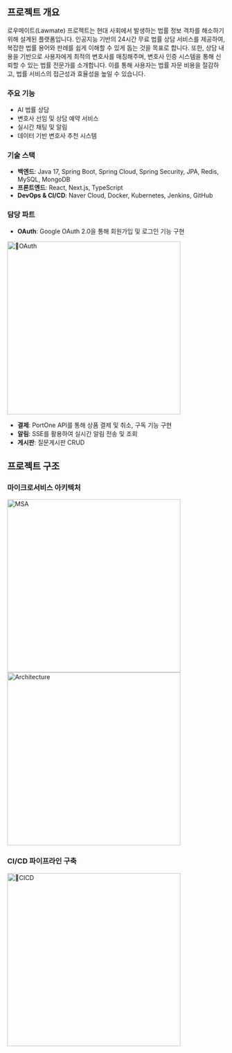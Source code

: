## 프로젝트 개요

로우메이트(Lawmate) 프로젝트는 현대 사회에서 발생하는 법률 정보 격차를 해소하기 위해 설계된 플랫폼입니다. 인공지능 기반의 24시간 무료 법률 상담 서비스를 제공하여, 복잡한 법률 용어와 판례를 쉽게 이해할 수 있게 돕는 것을 목표로 합니다. 또한, 상담 내용을 기반으로 사용자에게 최적의 변호사를 매칭해주며, 변호사 인증 시스템을 통해 신뢰할 수 있는 법률 전문가를 소개합니다. 이를 통해 사용자는 법률 자문 비용을 절감하고, 법률 서비스의 접근성과 효율성을 높일 수 있습니다.



### 주요 기능

- AI 법률 상담
- 변호사 선임 및 상담 예약 서비스
- 실시간 채팅 및 알림
- 데이터 기반 변호사 추천 시스템



### 기술 스택

- **백엔드**: Java 17, Spring Boot, Spring Cloud, Spring Security, JPA, Redis, MySQL, MongoDB
- **프론트엔드**: React, Next.js, TypeScript
- **DevOps & CI/CD**: Naver Cloud, Docker, Kubernetes, Jenkins, GitHub


### 담당 파트
- **OAuth**: Google OAuth 2.0을 통해 회원가입 및 로그인 기능 구현
<img src="https://github.com/user-attachments/assets/60435f21-a227-4acd-b040-3ee531d11f5d" alt="OAuth" width="400"/>

- **결제**: PortOne API를 통해 상품 결제 및 취소, 구독 기능 구현
- **알림**: SSE를 활용하여 실시간 알림 전송 및 조회
- **게시판**: 질문게시판 CRUD

## 프로젝트 구조

### 마이크로서비스 아키텍처
<img src="https://github.com/user-attachments/assets/55de0960-adf9-488c-b5e1-cbb82055b983" alt="MSA" width="400"/>
<img src="https://github.com/user-attachments/assets/d4259225-9409-4baa-b3ae-3d535e4dfddb" alt="Architecture" width="400"/>

### CI/CD 파이프라인 구축
<img src="https://github.com/user-attachments/assets/c64c5a1a-0346-4d92-b6fc-29218c99d21d" alt="CICD" width="400"/>
